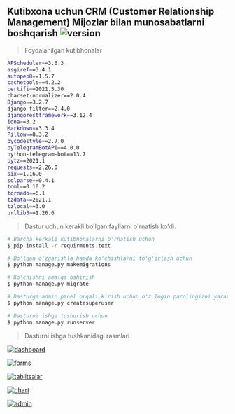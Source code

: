 ## Kutibxona uchun CRM (Customer Relationship Management) Mijozlar bilan munosabatlarni boshqarish ![version](https://img.shields.io/badge/version-1.0.0-blue.svg)

> Foydalanilgan kutibhonalar
```bash
APScheduler==3.6.3
asgiref==3.4.1
autopep8==1.5.7
cachetools==4.2.2
certifi==2021.5.30
charset-normalizer==2.0.4
Django==3.2.7
django-filter==2.4.0
djangorestframework==3.12.4
idna==3.2
Markdown==3.3.4
Pillow==8.3.2
pycodestyle==2.7.0
pyTelegramBotAPI==4.0.0
python-telegram-bot==13.7
pytz==2021.1
requests==2.26.0
six==1.16.0
sqlparse==0.4.1
toml==0.10.2
tornado==6.1
tzdata==2021.1
tzlocal==3.0
urllib3==1.26.6
```

> Dastur uchun kerakli bo'lgan fayllarni o'rnatish ko'di.
```bash
# Barcha kerkali kutibhonalarni o'rnatish uchun
$ pip install -r requirments.text

# Bo'lgan o'zgarishla hamda ko'chishlarni to'g'irlash uchun
$ python manage.py makemigrations

# Ko'chishni amalga oshirish
$ python manage.py migrate

# Dasturga admin panel orqali kirish uchun o'z login parolingizni yarating
$ python manage.py createsuperuser

# Dasturni ishga tushurish uchun
$ python manage.py runserver
```
> Dasturni ishga tushkanidagi rasmlari

[![dashboard](https://user-images.githubusercontent.com/76002783/132120703-1584c0ed-366b-4933-aaf6-28a89981e89c.PNG)](https://user-images.githubusercontent.com/76002783/132120704-ba9d1cb5-7255-4b72-89ea-5b6b70549984.PNG)

[![forms](https://user-images.githubusercontent.com/76002783/132120704-ba9d1cb5-7255-4b72-89ea-5b6b70549984.PNG)](https://user-images.githubusercontent.com/76002783/132120704-ba9d1cb5-7255-4b72-89ea-5b6b70549984.PNG)

[![tablitsalar](https://user-images.githubusercontent.com/76002783/132120708-1b330b3d-1fbd-4890-ba17-e751d556fd21.PNG)](https://user-images.githubusercontent.com/76002783/132120708-1b330b3d-1fbd-4890-ba17-e751d556fd21.PNG)

[![chart](https://user-images.githubusercontent.com/76002783/132120702-4fcdbc06-cbe7-45f4-b5f0-82ee44158cba.PNG)](https://user-images.githubusercontent.com/76002783/132120702-4fcdbc06-cbe7-45f4-b5f0-82ee44158cba.PNG)

[![admin](https://user-images.githubusercontent.com/76002783/132120701-54362c3b-2307-4bc5-98dd-d5442860b2f9.PNG)](https://user-images.githubusercontent.com/76002783/132120701-54362c3b-2307-4bc5-98dd-d5442860b2f9.PNG)
